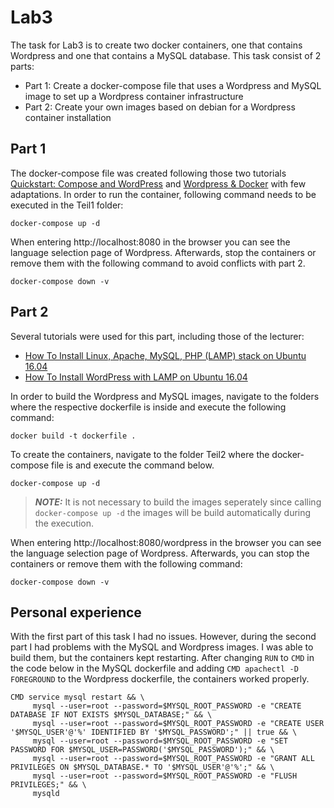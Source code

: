 # Lab3

The task for Lab3 is to create two docker containers, one that contains Wordpress and one that contains a MySQL database. This task consist of 2 parts:
- Part 1: Create a docker-compose file that uses a Wordpress and MySQL image to set up a Wordpress container infrastructure
- Part 2: Create your own images based on debian for a Wordpress container installation

## Part 1

The docker-compose file was created following those two tutorials [Quickstart: Compose and WordPress](https://github.com/docker/awesome-compose/tree/master/official-documentation-samples/wordpress) and [Wordpress & Docker](https://gist.github.com/bradtraversy/faa8de544c62eef3f31de406982f1d42) with few adaptations. 
In order to run the container, following command needs to be executed in the Teil1 folder:

    docker-compose up -d

When entering http://localhost:8080 in the browser you can see the language selection page of Wordpress.
Afterwards, stop the containers or remove them with the following command to avoid conflicts with part 2.

    docker-compose down -v

## Part 2

Several tutorials were used for this part, including those of the lecturer:
- [How To Install Linux, Apache, MySQL, PHP (LAMP) stack on Ubuntu 16.04](https://www.digitalocean.com/community/tutorials/how-to-install-linux-apache-mysql-php-lamp-stack-on-ubuntu-16-04)
- [How To Install WordPress with LAMP on Ubuntu 16.04](https://www.digitalocean.com/community/tutorials/how-to-install-wordpress-with-lamp-on-ubuntu-16-04)

In order to build the Wordpress and MySQL images, navigate to the folders where the respective dockerfile is inside and execute the following command:

    docker build -t dockerfile .
    
To create the containers, navigate to the folder Teil2 where the docker-compose file is and execute the command below.

    docker-compose up -d
    
> **_NOTE:_**  It is not necessary to build the images seperately since calling `docker-compose up -d` the images will be build automatically during the execution.

When entering http://localhost:8080/wordpress in the browser you can see the language selection page of Wordpress.
Afterwards, you can stop the containers or remove them with the following command:

    docker-compose down -v
    
## Personal experience

With the first part of this task I had no issues. 
However, during the second part I had problems with the MySQL and Wordpress images. 
I was able to build them, but the containers kept restarting. 
After changing `RUN` to `CMD` in the code below in the MySQL dockerfile and adding `CMD apachectl -D FOREGROUND` to the Wordpress dockerfile, the containers worked properly.

```
CMD service mysql restart && \
     mysql --user=root --password=$MYSQL_ROOT_PASSWORD -e "CREATE DATABASE IF NOT EXISTS $MYSQL_DATABASE;" && \
     mysql --user=root --password=$MYSQL_ROOT_PASSWORD -e "CREATE USER '$MYSQL_USER'@'%' IDENTIFIED BY '$MYSQL_PASSWORD';" || true && \
     mysql --user=root --password=$MYSQL_ROOT_PASSWORD -e "SET PASSWORD FOR $MYSQL_USER=PASSWORD('$MYSQL_PASSWORD');" && \
     mysql --user=root --password=$MYSQL_ROOT_PASSWORD -e "GRANT ALL PRIVILEGES ON $MYSQL_DATABASE.* TO '$MYSQL_USER'@'%';" && \
     mysql --user=root --password=$MYSQL_ROOT_PASSWORD -e "FLUSH PRIVILEGES;" && \
     mysqld
```
     
